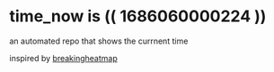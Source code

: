 # time_now is (( 1686060000224 ))

an automated repo that shows the currnent time

inspired by [breakingheatmap](https://github.com/breakingheatmap/breakingheatmap)